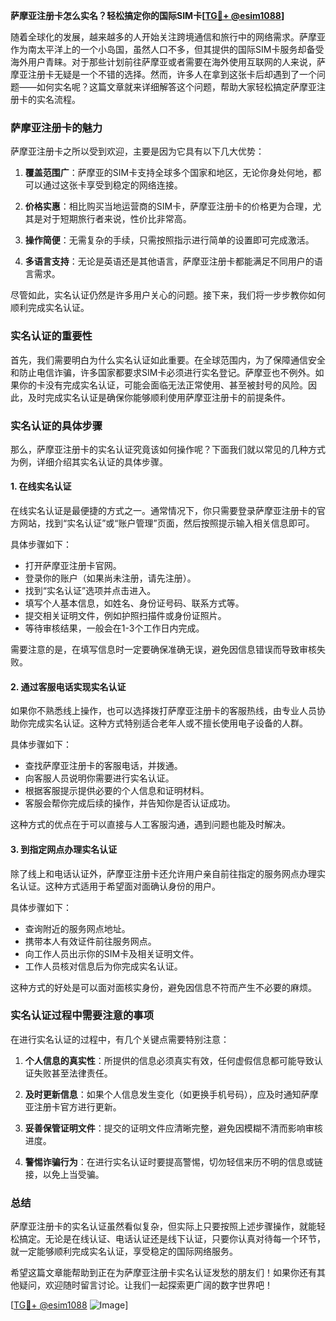 **萨摩亚注册卡怎么实名？轻松搞定你的国际SIM卡[[TG💪+ @esim1088](https://t.me/s/esim1088)]**

随着全球化的发展，越来越多的人开始关注跨境通信和旅行中的网络需求。萨摩亚作为南太平洋上的一个小岛国，虽然人口不多，但其提供的国际SIM卡服务却备受海外用户青睐。对于那些计划前往萨摩亚或者需要在海外使用互联网的人来说，萨摩亚注册卡无疑是一个不错的选择。然而，许多人在拿到这张卡后却遇到了一个问题——如何实名呢？这篇文章就来详细解答这个问题，帮助大家轻松搞定萨摩亚注册卡的实名流程。

### 萨摩亚注册卡的魅力

萨摩亚注册卡之所以受到欢迎，主要是因为它具有以下几大优势：

1. **覆盖范围广**：萨摩亚的SIM卡支持全球多个国家和地区，无论你身处何地，都可以通过这张卡享受到稳定的网络连接。
   
2. **价格实惠**：相比购买当地运营商的SIM卡，萨摩亚注册卡的价格更为合理，尤其是对于短期旅行者来说，性价比非常高。

3. **操作简便**：无需复杂的手续，只需按照指示进行简单的设置即可完成激活。

4. **多语言支持**：无论是英语还是其他语言，萨摩亚注册卡都能满足不同用户的语言需求。

尽管如此，实名认证仍然是许多用户关心的问题。接下来，我们将一步步教你如何顺利完成实名认证。

### 实名认证的重要性

首先，我们需要明白为什么实名认证如此重要。在全球范围内，为了保障通信安全和防止电信诈骗，许多国家都要求SIM卡必须进行实名登记。萨摩亚也不例外。如果你的卡没有完成实名认证，可能会面临无法正常使用、甚至被封号的风险。因此，及时完成实名认证是确保你能够顺利使用萨摩亚注册卡的前提条件。

### 实名认证的具体步骤

那么，萨摩亚注册卡的实名认证究竟该如何操作呢？下面我们就以常见的几种方式为例，详细介绍其实名认证的具体步骤。

#### 1. 在线实名认证

在线实名认证是最便捷的方式之一。通常情况下，你只需要登录萨摩亚注册卡的官方网站，找到“实名认证”或“账户管理”页面，然后按照提示输入相关信息即可。

具体步骤如下：
- 打开萨摩亚注册卡官网。
- 登录你的账户（如果尚未注册，请先注册）。
- 找到“实名认证”选项并点击进入。
- 填写个人基本信息，如姓名、身份证号码、联系方式等。
- 提交相关证明文件，例如护照扫描件或身份证照片。
- 等待审核结果，一般会在1-3个工作日内完成。

需要注意的是，在填写信息时一定要确保准确无误，避免因信息错误而导致审核失败。

#### 2. 通过客服电话实现实名认证

如果你不熟悉线上操作，也可以选择拨打萨摩亚注册卡的客服热线，由专业人员协助你完成实名认证。这种方式特别适合老年人或不擅长使用电子设备的人群。

具体步骤如下：
- 查找萨摩亚注册卡的客服电话，并拨通。
- 向客服人员说明你需要进行实名认证。
- 根据客服提示提供必要的个人信息和证明材料。
- 客服会帮你完成后续的操作，并告知你是否认证成功。

这种方式的优点在于可以直接与人工客服沟通，遇到问题也能及时解决。

#### 3. 到指定网点办理实名认证

除了线上和电话认证外，萨摩亚注册卡还允许用户亲自前往指定的服务网点办理实名认证。这种方式适用于希望面对面确认身份的用户。

具体步骤如下：
- 查询附近的服务网点地址。
- 携带本人有效证件前往服务网点。
- 向工作人员出示你的SIM卡及相关证明文件。
- 工作人员核对信息后为你完成实名认证。

这种方式的好处是可以面对面核实身份，避免因信息不符而产生不必要的麻烦。

### 实名认证过程中需要注意的事项

在进行实名认证的过程中，有几个关键点需要特别注意：

1. **个人信息的真实性**：所提供的信息必须真实有效，任何虚假信息都可能导致认证失败甚至法律责任。

2. **及时更新信息**：如果个人信息发生变化（如更换手机号码），应及时通知萨摩亚注册卡官方进行更新。

3. **妥善保管证明文件**：提交的证明文件应清晰完整，避免因模糊不清而影响审核进度。

4. **警惕诈骗行为**：在进行实名认证时要提高警惕，切勿轻信来历不明的信息或链接，以免上当受骗。

### 总结

萨摩亚注册卡的实名认证虽然看似复杂，但实际上只要按照上述步骤操作，就能轻松搞定。无论是在线认证、电话认证还是线下认证，只要你认真对待每一个环节，就一定能够顺利完成实名认证，享受稳定的国际网络服务。

希望这篇文章能帮助到正在为萨摩亚注册卡实名认证发愁的朋友们！如果你还有其他疑问，欢迎随时留言讨论。让我们一起探索更广阔的数字世界吧！

[[TG💪+ @esim1088](https://t.me/s/esim1088) ![Image](https://i.postimg.cc/4NQfJmqS/Snipaste-2025-05-13-00-14-12.png)]